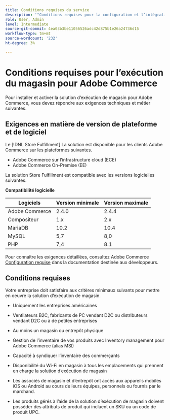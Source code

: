 ```yaml
---
title: Conditions requises du service
description: '"Conditions requises pour la configuration et l’intégration de la variable [!DNL Store Fulfillment Manager] service"'
role: User, Admin
level: Intermediate
source-git-commit: 4ea03b3be11056526adc42d875b1e26a24736d15
workflow-type: tm+mt
source-wordcount: '232'
ht-degree: 3%

---
```



# Conditions requises pour l’exécution du magasin pour Adobe Commerce

Pour installer et activer la solution d’exécution de magasin pour Adobe Commerce, vous devez répondre aux exigences techniques et métier suivantes.

## Exigences en matière de version de plateforme et de logiciel

Le [!DNL Store Fulfillment] La solution est disponible pour les clients Adobe Commerce sur les plateformes suivantes.

* Adobe Commerce sur l’infrastructure cloud (ECE)
* Adobe Commerce On-Premise (EE)

La solution Store Fulfillment est compatible avec les versions logicielles suivantes.

**Compatibilité logicielle**

| **Logiciels** | **Version minimale** | **Version maximale** |
|----------------|---------------------|---------------------|
| Adobe Commerce | 2.4.0 | 2.4.4 |
| Compositeur | 1.x | 2.x |
| MariaDB | 10.2 | 10.4 |
| MySQL | 5,7 | 8,0 |
| PHP | 7,4 | 8.1 |

Pour connaître les exigences détaillées, consultez Adobe Commerce [Configuration requise](https://devdocs.magento.com/guides/v2.4/install-gde/system-requirements.html) dans la documentation destinée aux développeurs.

## Conditions requises

Votre entreprise doit satisfaire aux critères minimaux suivants pour mettre en oeuvre la solution d’exécution de magasin.

* Uniquement les entreprises américaines

* Ventilateurs B2C, fabricants de PC vendant D2C ou distributeurs vendant D2C ou à de petites entreprises

* Au moins un magasin ou entrepôt physique

* Gestion de l’inventaire de vos produits avec Inventory management pour Adobe Commerce (alias MSI)

* Capacité à syndiquer l’inventaire des commerçants

* Disponibilité du Wi-Fi en magasin à tous les emplacements qui prennent en charge la solution d’exécution de magasin

* Les associés de magasin et d’entrepôt ont accès aux appareils mobiles iOS ou Android au cours de leurs équipes, personnels ou fournis par le marchand.

* Les produits gérés à l’aide de la solution d’exécution de magasin doivent posséder des attributs de produit qui incluent un SKU ou un code de produit UPC.
